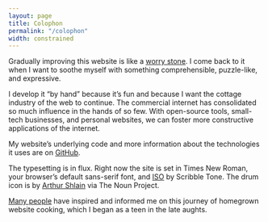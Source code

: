 ```yaml
---
layout: page
title: Colophon
permalink: "/colophon"
width: constrained
---
```


Gradually improving this website is like a [worry stone](https://ethanmarcotte.com/wrote/let-a-website-be-a-worry-stone/). I come back to it when I want to soothe myself with something comprehensible, puzzle-like, and expressive.

I develop it “by hand” because it’s fun and because I want the cottage industry of the web to continue. The commercial internet has consolidated so much influence in the hands of so few. With open-source tools, small-tech businesses, and personal websites, we can foster more constructive applications of the internet.

My website’s underlying code and more information about the technologies it uses are on [GitHub](https://github.com/spencertweedy/spencertweedy.com).

The typesetting is in flux. Right now the site is set in Times New Roman, your browser’s default sans-serif font, and [ISO](https://www.scribbletone.com/typefaces/iso) by Scribble Tone. The drum icon is by [Arthur Shlain](https://thenounproject.com/icon/drum-135575/) via The Noun Project.

[Many people](http://localhost:4000/i-like) have inspired and informed me on this journey of homegrown website cooking, which I began as a teen in the late aughts.
